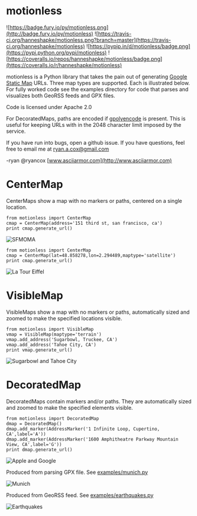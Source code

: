 motionless
===============================

![https://badge.fury.io/py/motionless.png](http://badge.fury.io/py/motionless)
![https://travis-ci.org/hanneshapke/motionless.png?branch=master](https://travis-ci.org/hanneshapke/motionless)
![https://pypip.in/d/motionless/badge.png](https://pypi.python.org/pypi/motionless)
![https://coveralls.io/repos/hanneshapke/motionless/badge.png](https://coveralls.io/r/hanneshapke/motionless)

motionless is a Python library that takes the pain out of generating [Google Static Map](http://code.google.com/apis/maps/documentation/staticmaps/) URLs. Three map types are supported. Each is illustrated below. For fully worked code see the examples directory for code that parses and visualizes both GeoRSS feeds and GPX files. 

Code is licensed under Apache 2.0

For DecoratedMaps, paths are encoded if [gpolyencode](http://code.google.com/p/py-gpolyencode/) is present. This is useful for keeping URLs with in the 2048 character limit imposed by the service.

If you have run into bugs, open a github issue. If you have questions, feel free to email me at ryan.a.cox@gmail.com

-ryan 
@ryancox
[www.asciiarmor.com](http://www.asciiarmor.com)

CenterMap
=========

CenterMaps show a map with no markers or paths, centered on a single location.

    from motionless import CenterMap
    cmap = CenterMap(address='151 third st, san francisco, ca')
    print cmap.generate_url()

![SFMOMA](http://maps.google.com/maps/api/staticmap?maptype=roadmap&format=png&center=151%20third%20st%2C%20san%20francisco%2C%20ca&zoom=17&size=400x400&sensor=false)

    from motionless import CenterMap
    cmap = CenterMap(lat=48.858278,lon=2.294489,maptype='satellite')
    print cmap.generate_url()

![La Tour Eiffel](http://maps.google.com/maps/api/staticmap?maptype=satellite&format=png&center=48.858278,2.294489&zoom=17&size=400x400&sensor=false)

VisibleMap
==========

VisibleMaps show a map with no markers or paths, automatically sized and zoomed to make the specified locations visible.

    from motionless import VisibleMap
    vmap = VisibleMap(maptype='terrain')
    vmap.add_address('Sugarbowl, Truckee, CA')
    vmap.add_address('Tahoe City, CA')
    print vmap.generate_url()

![Sugarbowl and Tahoe City](http://maps.google.com/maps/api/staticmap?maptype=terrain&format=png&size=400x400&sensor=false&visible=Sugarbowl%2C%20Truckee%2C%20CA|Tahoe%20City%2C%20CA)

DecoratedMap
============

DecoratedMaps contain markers and/or paths. They are automatically sized and zoomed to make the specified elements visible.

    from motionless import DecoratedMap
    dmap = DecoratedMap()
    dmap.add_marker(AddressMarker('1 Infinite Loop, Cupertino, CA',label='A'))
    dmap.add_marker(AddressMarker('1600 Amphitheatre Parkway Mountain View, CA',label='G'))
    print dmap.generate_url()


![Apple and Google](http://maps.google.com/maps/api/staticmap?maptype=roadmap&format=png&size=400x400&sensor=false&markers=|label:G|1600%20Amphitheatre%20Parkway%20Mountain%20View%2C%20CA&markers=|label:A|1%20Infinite%20Loop%2C%20Cupertino%2C%20CA)

Produced from parsing GPX file. See [examples/munich.py](http://github.com/ryancox/motionless/blob/master/examples/munich.py)

![Munich](http://maps.google.com/maps/api/staticmap?maptype=roadmap&format=png&size=640x640&sensor=false&markers=|color:green|label:S|48.167051,11.565088&markers=|color:red|label:E|48.351883,11.791474&path=color:blue|weight:8|enc:as%7EdHwxqeAc%40VPL_%40M%7DCOuBBgGn%40qDX%7BFmAoHyBcGaDeCwC%7BDwAeBwHaCcNK_AKcBD%7BBC_FEcAnCasA%7EDcOXNp%40Et%40DXCf%40IRSR%5DL%5DJgABe%40%3Fi%40QwAa%40mAy%40_AcN%7DKmHoGmGiGwHiKmEmLwBsK%7DByO%7BC%7DK_FoK_HsI_JoGgJcEeJsD%7BUaJge%40aRko%40oWiQ_Hym%40qVuf%40yRc%5C_Ncp%40gW%7D%7B%40w%5Dqd%40%7BPwP_CgPHyQnC%7Bz%40dSwo%40%60PwSjHek%40jVm%5BpN_k%40vX_HjDiK%60FuLnGiIlDoGjDcJhCkGm%40cIaEeFeGyEkLqIqTmIcUsJyVkFyQyFkUcJmc%40aHwd%40sEsd%40sDkj%40qA_e%40Ye%60%40Kad%40_Amf%40cC_%5CgDwTiHaX_KeU%7DKmPmOiQkNuRgJoRiGiRgJySuBwKYsJv%40mWa%40oUiCkv%40mAq%60%40aAqX%7D%40eZo%40%7B%5Dg%40mZHiFRmBNu%40Nq%40l%40%7BAVm%40rA%7BB%60AaAb%40WrBq%40xJyBx%40%5Bn%40i%40%7C%40yAN%5Df%40mBNoA%3FmCm%40aPI%7DRc%40cPq%40qS%5DiA%3Fq%40COGMGIM%3FOJENq%40TmHTgDNW%5CA%7D%40KsA_%40a%40c%40B)


Produced from GeoRSS feed. See [examples/earthquakes.py](http://github.com/ryancox/motionless/blob/master/examples/earthquakes.py)

![Earthquakes](http://maps.google.com/maps/api/staticmap?maptype=roadmap&format=png&size=640x440&sensor=false&markers=|size:small|color:orange|6.6898%2C126.9682|-22.6135%2C171.4428|-9.4975%2C39.0599|38.4507%2C69.6269|1.2434%2C126.2770|-6.5013%2C103.9625|-19.9078%2C-70.4193|10.9153%2C93.1003&markers=|size:small|color:yellow|52.6990%2C-169.5456|25.0323%2C-109.2170|62.2883%2C-151.0877|40.3047%2C-121.1883|36.2482%2C-120.8153|19.0879%2C-67.7389|51.0635%2C179.5235|48.0544%2C154.6778|37.0584%2C141.6820|59.8743%2C-151.6975|2.2654%2C128.6509|62.0074%2C-145.6437|32.1655%2C-115.2977|61.0357%2C-148.2192|38.8964%2C21.4249)
